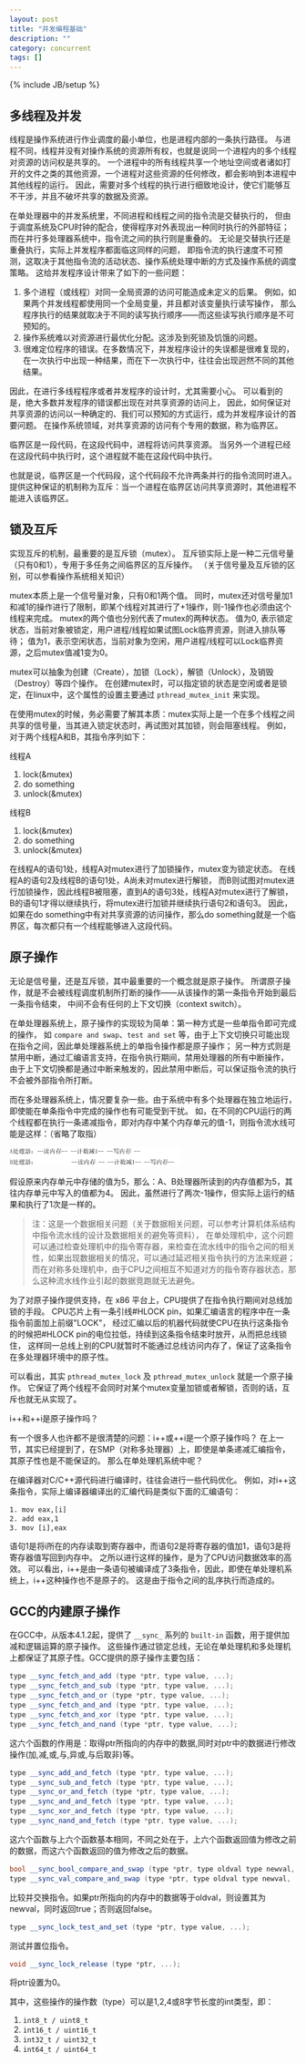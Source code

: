 ```yaml
---
layout: post
title: "并发编程基础"
description: ""
category: concurrent
tags: []
---
```

{% include JB/setup %}

## 多线程及并发

线程是操作系统进行作业调度的最小单位，也是进程内部的一条执行路径。
与进程不同，线程并没有对操作系统的资源所有权，也就是说同一个进程内的多个线程对资源的访问权是共享的。
一个进程中的所有线程共享一个地址空间或者诸如打开的文件之类的其他资源，一个进程对这些资源的任何修改，都会影响到本进程中其他线程的运行。
因此，需要对多个线程的执行进行细致地设计，使它们能够互不干涉，并且不破坏共享的数据及资源。

在单处理器中的并发系统里，不同进程和线程之间的指令流是交替执行的，
但由于调度系统及CPU时钟的配合，使得程序对外表现出一种同时执行的外部特征；
而在并行多处理器系统中，指令流之间的执行则是重叠的。
无论是交替执行还是重叠执行，实际上并发程序都面临这同样的问题，
即指令流的执行速度不可预测，这取决于其他指令流的活动状态、操作系统处理中断的方式及操作系统的调度策略。
这给并发程序设计带来了如下的一些问题：

  1. 多个进程（或线程）对同一全局资源的访问可能造成未定义的后果。
     例如，如果两个并发线程都使用同一个全局变量，并且都对该变量执行读写操作，
     那么程序执行的结果就取决于不同的读写执行顺序——而这些读写执行顺序是不可预知的。
  2. 操作系统难以对资源进行最优化分配。这涉及到死锁及饥饿的问题。
  3. 很难定位程序的错误。在多数情况下，并发程序设计的失误都是很难复现的，在一次执行中出现一种结果，而在下一次执行中，往往会出现迥然不同的其他结果。

因此，在进行多线程程序或者并发程序的设计时，尤其需要小心。
可以看到的是，绝大多数并发程序的错误都出现在对共享资源的访问上，
因此，如何保证对共享资源的访问以一种确定的、我们可以预知的方式运行，成为并发程序设计的首要问题。
在操作系统领域，对共享资源的访问有个专用的数据，称为临界区。

临界区是一段代码，在这段代码中，进程将访问共享资源。
当另外一个进程已经在这段代码中执行时，这个进程就不能在这段代码中执行。

也就是说，临界区是一个代码段，这个代码段不允许两条并行的指令流同时进入。
提供这种保证的机制称为互斥：当一个进程在临界区访问共享资源时，其他进程不能进入该临界区。

## 锁及互斥

实现互斥的机制，最重要的是互斥锁（mutex）。
互斥锁实际上是一种二元信号量（只有0和1），专用于多任务之间临界区的互斥操作。
（关于信号量及互斥锁的区别，可以参看操作系统相关知识）

mutex本质上是一个信号量对象，只有0和1两个值。
同时，mutex还对信号量加1和减1的操作进行了限制，即某个线程对其进行了+1操作，则-1操作也必须由这个线程来完成。
mutex的两个值也分别代表了mutex的两种状态。
值为0, 表示锁定状态，当前对象被锁定，用户进程/线程如果试图Lock临界资源，则进入排队等待；
值为1，表示空闲状态，当前对象为空闲，用户进程/线程可以Lock临界资源，之后mutex值减1变为0。

mutex可以抽象为创建（Create），加锁（Lock），解锁（Unlock），及销毁（Destroy）等四个操作。
在创建mutex时，可以指定锁的状态是空闲或者是锁定，在linux中，这个属性的设置主要通过 `pthread_mutex_init` 来实现。

在使用mutex的时候，务必需要了解其本质：mutex实际上是一个在多个线程之间共享的信号量，当其进入锁定状态时，再试图对其加锁，则会阻塞线程。
例如，对于两个线程A和B，其指令序列如下：

线程A

  1. lock(&mutex)
  2. do something
  3. unlock(&mutex)

线程B

  1. lock(&mutex)
  2. do something
  3. unlock(&mutex)

在线程A的语句1处，线程A对mutex进行了加锁操作，mutex变为锁定状态。
在线程A的语句2及线程B的语句1处，A尚未对mutex进行解锁，
而B则试图对mutex进行加锁操作，因此线程B被阻塞，直到A的语句3处，线程A对mutex进行了解锁，B的语句1才得以继续执行，将mutex进行加锁并继续执行语句2和语句3。
因此，如果在do something中有对共享资源的访问操作，那么do something就是一个临界区，每次都只有一个线程能够进入这段代码。

## 原子操作

无论是信号量，还是互斥锁，其中最重要的一个概念就是原子操作。
所谓原子操作，就是不会被线程调度机制所打断的操作——从该操作的第一条指令开始到最后一条指令结束，
中间不会有任何的上下文切换（context switch）。

在单处理器系统上，原子操作的实现较为简单：第一种方式是一些单指令即可完成的操作，
如 `compare and swap`、`test and set` 等，由于上下文切换只可能出现在指令之间，因此单处理器系统上的单指令操作都是原子操作；
另一种方式则是禁用中断，通过汇编语言支持，在指令执行期间，禁用处理器的所有中断操作，
由于上下文切换都是通过中断来触发的，因此禁用中断后，可以保证指令流的执行不会被外部指令所打断。

而在多处理器系统上，情况要复杂一些。由于系统中有多个处理器在独立地运行，即使能在单条指令中完成的操作也有可能受到干扰。
如，在不同的CPU运行的两个线程都在执行一条递减指令，即对内存中某个内存单元的值-1，则指令流水线可能是这样：（省略了取指）

![](/images/concurrent/concurrentop.png)

假设原来内存单元中存储的值为5，那么：A、B处理器所读到的内存值都为5，其往内存单元中写入的值都为4。
因此，虽然进行了两次-1操作，但实际上运行的结果和执行了1次是一样的。

> 注：这是一个数据相关问题（关于数据相关问题，可以参考计算机体系结构中指令流水线的设计及数据相关的避免等资料），
在单处理机中，这个问题可以通过检查处理机中的指令寄存器，来检查在流水线中的指令之间的相关性，如果出现数据相关的情况，可以通过延迟相关指令执行的方法来规避；
而在对称多处理机中，由于CPU之间相互不知道对方的指令寄存器状态，那么这种流水线作业引起的数据竞跑就无法避免。

为了对原子操作提供支持，在 x86 平台上，CPU提供了在指令执行期间对总线加锁的手段。
CPU芯片上有一条引线#HLOCK pin，如果汇编语言的程序中在一条指令前面加上前缀"LOCK"，
经过汇编以后的机器代码就使CPU在执行这条指令的时候把#HLOCK pin的电位拉低，持续到这条指令结束时放开，从而把总线锁住，
这样同一总线上别的CPU就暂时不能通过总线访问内存了，保证了这条指令在多处理器环境中的原子性。

可以看出，其实 `pthread_mutex_lock` 及 `pthread_mutex_unlock` 就是一个原子操作。
它保证了两个线程不会同时对某个mutex变量加锁或者解锁，否则的话，互斥也就无从实现了。

i++和++i是原子操作吗？

有一个很多人也许都不是很清楚的问题：i++或++i是一个原子操作吗？
在上一节，其实已经提到了，在SMP（对称多处理器）上，即使是单条递减汇编指令，其原子性也是不能保证的。
那么在单处理机系统中呢？

在编译器对C/C++源代码进行编译时，往往会进行一些代码优化。
例如，对i++这条指令，实际上编译器编译出的汇编代码是类似下面的汇编语句：

    1. mov eax,[i]
    2. add eax,1
    3. mov [i],eax

语句1是将i所在的内存读取到寄存器中，而语句2是将寄存器的值加1，语句3是将寄存器值写回到内存中。
之所以进行这样的操作，是为了CPU访问数据效率的高效。
可以看出，i++是由一条语句被编译成了3条指令，因此，即使在单处理机系统上，i++这种操作也不是原子的。
这是由于指令之间的乱序执行而造成的。

## GCC的内建原子操作

在GCC中，从版本4.1.2起，提供了 `__sync_` 系列的 `built-in` 函数，用于提供加减和逻辑运算的原子操作。
这些操作通过锁定总线，无论在单处理机和多处理机上都保证了其原子性。GCC提供的原子操作主要包括：

``` c++
type __sync_fetch_and_add (type *ptr, type value, ...);
type __sync_fetch_and_sub (type *ptr, type value, ...);
type __sync_fetch_and_or (type *ptr, type value, ...);
type __sync_fetch_and_and (type *ptr, type value, ...);
type __sync_fetch_and_xor (type *ptr, type value, ...);
type __sync_fetch_and_nand (type *ptr, type value, ...);
```

这六个函数的作用是：取得ptr所指向的内存中的数据,同时对ptr中的数据进行修改操作(加,减,或,与,异或,与后取非)等。

``` c++
type __sync_add_and_fetch (type *ptr, type value, ...);
type __sync_sub_and_fetch (type *ptr, type value, ...);
type __sync_or_and_fetch (type *ptr, type value, ...);
type __sync_and_and_fetch (type *ptr, type value, ...);
type __sync_xor_and_fetch (type *ptr, type value, ...);
type __sync_nand_and_fetch (type *ptr, type value, ...);
```

这六个函数与上六个函数基本相同，不同之处在于，上六个函数返回值为修改之前的数据，而这六个函数返回的值为修改之后的数据。

``` c++
bool __sync_bool_compare_and_swap (type *ptr, type oldval type newval, ...);
type __sync_val_compare_and_swap (type *ptr, type oldval type newval, ...);
```

比较并交换指令。如果ptr所指向的内存中的数据等于oldval，则设置其为newval，同时返回true；否则返回false。

``` c++
type __sync_lock_test_and_set (type *ptr, type value, ...);
```

测试并置位指令。

``` c++
void __sync_lock_release (type *ptr, ...);
```

将ptr设置为0。

其中，这些操作的操作数（type）可以是1,2,4或8字节长度的int类型，即：

  1. `int8_t / uint8_t`
  2. `int16_t / uint16_t`
  3. `int32_t / uint32_t`
  4. `int64_t / uint64_t`
